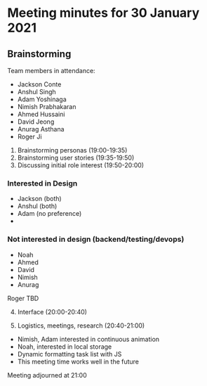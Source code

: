 # Meeting minutes for 30 January 2021
## Brainstorming

Team members in attendance:
- Jackson Conte
- Anshul Singh
- Adam Yoshinaga
- Nimish Prabhakaran
- Ahmed Hussaini
- David Jeong
- Anurag Asthana
- Roger Ji

1. Brainstorming personas (19:00-19:35)
2. Brainstorming user stories (19:35-19:50)
3. Discussing initial role interest (19:50-20:00)

### Interested in Design
- Jackson (both)
- Anshul (both)
- Adam (no preference)
- 

### Not interested in design (backend/testing/devops)
- Noah
- Ahmed
- David
- Nimish
- Anurag

Roger TBD

4. Interface (20:00-20:40)

5. Logistics, meetings, research (20:40-21:00)
- Nimish, Adam interested in continuous animation
- Noah, interested in local storage
- Dynamic formatting task list with JS
- This meeting time works well in the future

Meeting adjourned at 21:00
